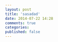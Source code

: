 ```yaml
---
layout: post
title: 'sasadad'
date: 2014-07-22 14:28
comments: true
categories: 
published: false
---
```

